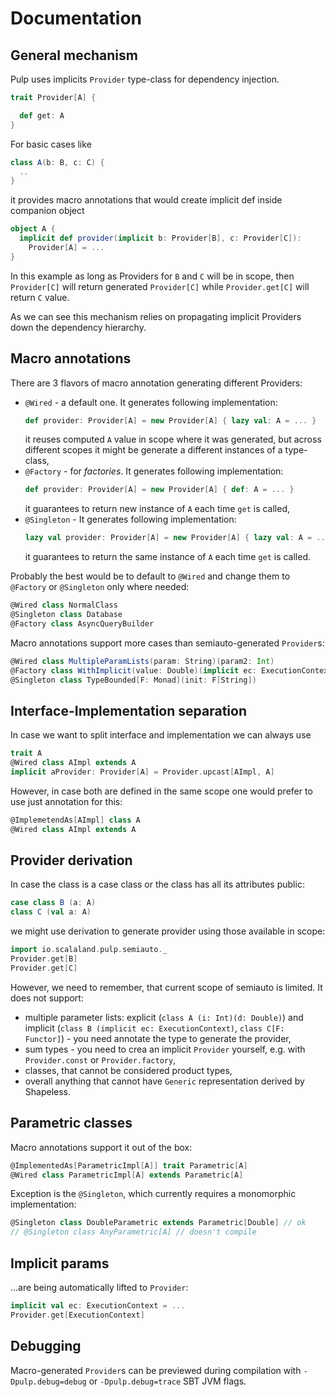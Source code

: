 # Documentation

## General mechanism

Pulp uses implicits `Provider` type-class for dependency injection.

```scala
trait Provider[A] {

  def get: A
}
```

For basic cases like

```scala
class A(b: B, c: C) {
  ..
}
```

it provides macro annotations that would create implicit def inside
companion object

```scala
object A {
  implicit def provider(implicit b: Provider[B], c: Provider[C]):
    Provider[A] = ...
}
```

In this example as long as Providers for `B` and `C` will be in scope,
then `Provider[C]` will return generated `Provider[C]` while
`Provider.get[C]` will return `C` value.

As we can see this mechanism relies on propagating implicit Providers
down the dependency hierarchy.

## Macro annotations

There are 3 flavors of macro annotation generating different Providers:

 * `@Wired` - a default one. It generates following implementation:
    ```scala
    def provider: Provider[A] = new Provider[A] { lazy val: A = ... }
    ```
    it reuses computed `A` value in scope where it was generated, but
    across different scopes it might be generate a different instances
    of a type-class,
 * `@Factory` - for *factories*. It generates following implementation:
    ```scala
    def provider: Provider[A] = new Provider[A] { def: A = ... }
    ```
    it guarantees to return new instance of `A` each time `get` is
    called,
 * `@Singleton` - It generates following implementation:
    ```scala
    lazy val provider: Provider[A] = new Provider[A] { lazy val: A = ... }
    ```
    it guarantees to return the same instance of `A` each time `get` is
    called.

Probably the best would be to default to `@Wired` and change them to
`@Factory` or `@Singleton` only where needed:

```scala
@Wired class NormalClass
@Singleton class Database
@Factory class AsyncQueryBuilder
```

Macro annotations support more cases than semiauto-generated `Provider`s:

```scala
@Wired class MultipleParamLists(param: String)(param2: Int)
@Factory class WithImplicit(value: Double)(implicit ec: ExecutionContext)
@Singleton class TypeBounded[F: Monad](init: F[String])
```

## Interface-Implementation separation

In case we want to split interface and implementation we can always use

```scala
trait A
@Wired class AImpl extends A
implicit aProvider: Provider[A] = Provider.upcast[AImpl, A]
```

However, in case both are defined in the same scope one would prefer to
use just annotation for this:

```scala
@ImplemetendAs[AImpl] class A
@Wired class AImpl extends A
```

## Provider derivation

In case the class is a case class or the class has all its attributes public:

```scala
case class B (a: A)
class C (val a: A)
```

we might use derivation to generate provider using those available in
scope:

```scala
import io.scalaland.pulp.semiauto._
Provider.get[B]
Provider.get[C]
```

However, we need to remember, that current scope of semiauto is limited. It does not support:

 * multiple parameter lists: explicit (`class A (i: Int)(d: Double)`) and implicit (`class B (implicit ec: ExecutionContext)`, `class C[F: Functor]`) - you need annotate the type to generate the provider,
 * sum types - you need to crea an implicit `Provider` yourself, e.g. with `Provider.const` or `Provider.factory`,
 * classes, that cannot be considered product types,
 * overall anything that cannot have `Generic` representation derived by Shapeless.

## Parametric classes

Macro annotations support it out of the box:

```scala
@ImplementedAs[ParametricImpl[A]] trait Parametric[A]
@Wired class ParametricImpl[A] extends Parametric[A]
```

Exception is the `@Singleton`, which currently requires a monomorphic implementation:

```scala
@Singleton class DoubleParametric extends Parametric[Double] // ok
// @Singleton class AnyParametric[A] // doesn't compile
```

## Implicit params

...are being automatically lifted to `Provider`:

```scala
implicit val ec: ExecutionContext = ...
Provider.get[ExecutionContext]
```

## Debugging

Macro-generated `Provider`s can be previewed during compilation with `-Dpulp.debug=debug` or `-Dpulp.debug=trace` SBT JVM flags.
